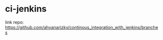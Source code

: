 # ci-jenkins

link repo:
https://github.com/ahyanarizky/continous_integration_with_jenkins/branches
